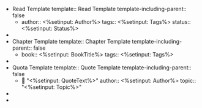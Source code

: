 - Read Template
  template:: Read Template
  template-including-parent:: false
	- author:: <%setinput: Author%>
	  tags:: <%setinput: Tags%>
	  status:: <%setinput: Status%>
-
- Chapter Template
  template:: Chapter Template
  template-including-parent:: false
	- book:: <%setinput: BookTitle%>
	  tags:: <%setinput: Tags%>
-
- Quota Template
  template:: Quote Template
  template-including-parent:: false
	- 💬 "<%setinput: QuoteText%>"
	  author:: <%setinput: Author%>
	  topic:: "<%setinput: Topic%>"
-
-